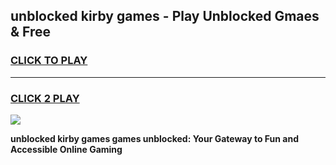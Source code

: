 
## unblocked kirby games - Play Unblocked Gmaes & Free
<h3>
<a href="https://news.freeplayer.one?title=unblocked_kirby_games&ref=23F">CLICK TO PLAY</a></h3>
<hr>

<h3>
<a href="https://news.freeplayer.one?title=unblocked_kirby_games&ref=23F">CLICK 2 PLAY</a>
  
</h3>

<a href="https://news.freeplayer.one?title=unblocked_kirby_games&ref=23F/"><img src="https://clearcache.store/games.png"></a>


**unblocked kirby games games unblocked: Your Gateway to Fun and Accessible Online Gaming**
